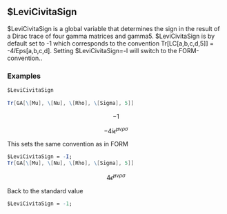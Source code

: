 ##  $LeviCivitaSign 

$LeviCivitaSign is a global variable that determines the sign in the result of a Dirac trace of four gamma matrices and gamma5.  $LeviCivitaSign is by default set to -1 which corresponds to the convention Tr[LC[a,b,c,d,5]] = -4*I*Eps[a,b,c,d]. Setting $LeviCivitaSign=-I  will switch to the FORM-convention..

###  Examples 

```mathematica
$LeviCivitaSign 
 
Tr[GA[\[Mu], \[Nu], \[Rho], \[Sigma], 5]]
```

$$-1$$

$$-4 i \bar{\epsilon }^{\mu \nu \rho \sigma }$$

This sets the same convention as in FORM

```mathematica
$LeviCivitaSign = -I;
Tr[GA[\[Mu], \[Nu], \[Rho], \[Sigma], 5]]
```

$$4 \bar{\epsilon }^{\mu \nu \rho \sigma }$$

Back to the standard value

```mathematica
$LeviCivitaSign = -1;
```